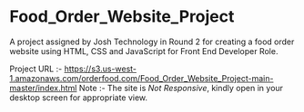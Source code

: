 # Food_Order_Website_Project
 A project assigned by Josh Technology in Round 2 for creating a food order website using HTML, CSS and JavaScript for Front End Developer Role.
 
 
 Project URL :- https://s3.us-west-1.amazonaws.com/orderfood.com/Food_Order_Website_Project-main-master/index.html
 Note :- The site is *Not Responsive*, kindly open in your desktop screen for appropriate view.
